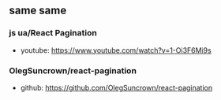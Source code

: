 ## same same
### js ua/React Pagination
- youtube: https://www.youtube.com/watch?v=1-Oi3F6Mi9s
### OlegSuncrown/react-pagination
- github: https://github.com/OlegSuncrown/react-pagination